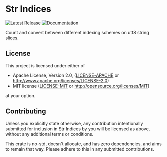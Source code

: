 # Str Indices

[![Latest Release][crates-io-badge]][crates-io-url]
[![Documentation][docs-rs-img]][docs-rs-url]

Count and convert between different indexing schemes on utf8 string slices.


## License

This project is licensed under either of

 * Apache License, Version 2.0, ([LICENSE-APACHE](LICENSE-APACHE) or
   http://www.apache.org/licenses/LICENSE-2.0)
 * MIT license ([LICENSE-MIT](LICENSE-MIT) or
   http://opensource.org/licenses/MIT)

at your option.


## Contributing

Unless you explicitly state otherwise, any contribution intentionally
submitted for inclusion in Str Indices by you will be licensed as above,
without any additional terms or conditions.

This crate is no-std, doesn't allocate, and has zero dependencies, and
aims to remain that way.  Please adhere to this in any submitted
contributions.


[crates-io-badge]: https://img.shields.io/crates/v/str_indices.svg
[crates-io-url]: https://crates.io/crates/str_indices
[docs-rs-img]: https://docs.rs/str_indices/badge.svg
[docs-rs-url]: https://docs.rs/str_indices
